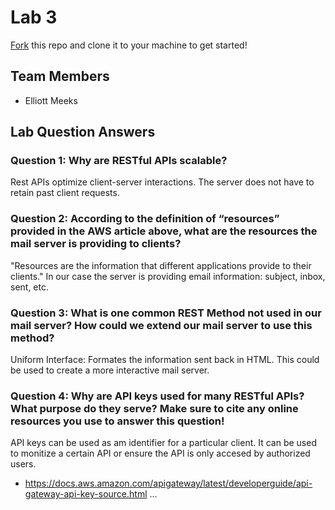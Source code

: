 # Lab 3
[Fork](https://docs.github.com/en/get-started/quickstart/fork-a-repo) this repo and clone it to your machine to get started!

## Team Members
- Elliott Meeks

## Lab Question Answers

### Question 1: Why are RESTful APIs scalable?
Rest APIs optimize client-server interactions. The server does not have to retain past client requests. 

### Question 2: According to the definition of “resources” provided in the AWS article above, what are the resources the mail server is providing to clients?

"Resources are the information that different applications provide to their clients." In our case the server is providing email information: subject, inbox, sent, etc.

### Question 3: What is one common REST Method not used in our mail server? How could we extend our mail server to use this method?

Uniform Interface: Formates the information sent back in HTML. This could be used to create a more interactive mail server.

### Question 4: Why are API keys used for many RESTful APIs? What purpose do they serve? Make sure to cite any online resources you use to answer this question!

API keys can be used as am identifier for a particular client. It can be used to monitize a certain API or ensure the API is only accesed by authorized users. 

   - https://docs.aws.amazon.com/apigateway/latest/developerguide/api-gateway-api-key-source.html
...
